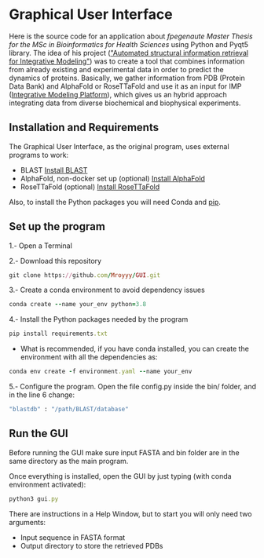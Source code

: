 # Graphical User Interface 
Here is the source code for an application about *fpegenaute Master Thesis for the MSc in Bioinformatics for Health Sciences* using Python and Pyqt5 library.
The idea of his project (["Automated structural information retrieval for Integrative Modeling"](https://github.com/fpegenaute/TFM/blob/main/README.md#automated-structural-information-retrieval-for-integrative-modeling)) was to create a tool that combines information from already existing and experimental data in order to predict the dynamics of proteins.
Basically, we gather information from PDB (Protein Data Bank) and AlphaFold or RoseTTaFold and use it as an input for IMP ([Integrative Modeling Platform](https://integrativemodeling.org/)), which gives us an hybrid approach integrating data from diverse biochemical and biophysical experiments.

## Installation and Requirements
The Graphical User Interface, as the original program, uses external programs to work:
 - BLAST [Install BLAST](https://blast.ncbi.nlm.nih.gov/Blast.cgi?PAGE_TYPE=BlastDocs&DOC_TYPE=Download)
 - AlphaFold, non-docker set up (optional) [Install AlphaFold](https://github.com/kalininalab/alphafold_non_docker)
 - RoseTTaFold (optional) [Install RoseTTaFold](https://github.com/RosettaCommons/RoseTTAFold)

Also, to install the Python packages you will need Conda and [pip](https://pip.pypa.io/en/stable/installation/).

## Set up the program
 1.- Open a Terminal
 
 2.- Download this repository
 ```ruby
 git clone https://github.com/Mroyyy/GUI.git
 ```
 
 3.- Create a conda environment to avoid dependency issues
```ruby
conda create --name your_env python=3.8
```

4.- Install the Python packages needed by the program
```ruby
pip install requirements.txt
```
- What is recommended, if you have conda installed, you can create the environment with all the dependencies as:
```ruby
conda env create -f environment.yaml --name your_env
```

5.- Configure the program. Open the file config.py inside the bin/ folder, and in the line 6 change:
```ruby
"blastdb" : "/path/BLAST/database"
```

## Run the GUI
Before running the GUI make sure input FASTA and bin folder are in the same directory as the main program.

Once everything is installed, open the GUI by just typing (with conda environment activated):
```ruby
python3 gui.py
```

There are instructions in a Help Window, but to start you will only need two arguments:
 - Input sequence in FASTA format
 - Output directory to store the retrieved PDBs
